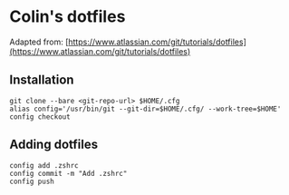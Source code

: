 # Colin's dotfiles

Adapted from: [https://www.atlassian.com/git/tutorials/dotfiles](https://www.atlassian.com/git/tutorials/dotfiles)

## Installation

```
git clone --bare <git-repo-url> $HOME/.cfg
alias config='/usr/bin/git --git-dir=$HOME/.cfg/ --work-tree=$HOME'
config checkout
````

## Adding dotfiles
```
config add .zshrc
config commit -m "Add .zshrc"
config push
```
